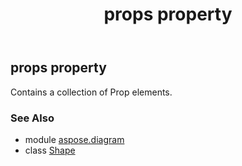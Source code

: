﻿---
title: props property
second_title: Aspose.Diagram for Python via .NET API References
description: 
type: docs
weight: 820
url: /python-net/aspose.diagram/shape/props/
is_root: false
---

## props property


Contains a collection of Prop elements.

### See Also
* module [aspose.diagram](../../)
* class [Shape](/diagram/python-net/aspose.diagram/shape)
